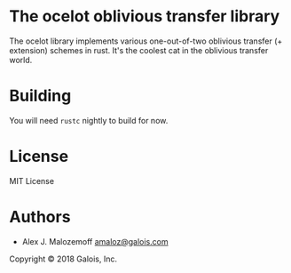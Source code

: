# The ocelot oblivious transfer library

The ocelot library implements various one-out-of-two oblivious transfer (+
extension) schemes in rust. It's the coolest cat in the oblivious transfer
world.

# Building

You will need `rustc` nightly to build for now.

# License

MIT License

# Authors

- Alex J. Malozemoff <amaloz@galois.com>

Copyright © 2018 Galois, Inc.
